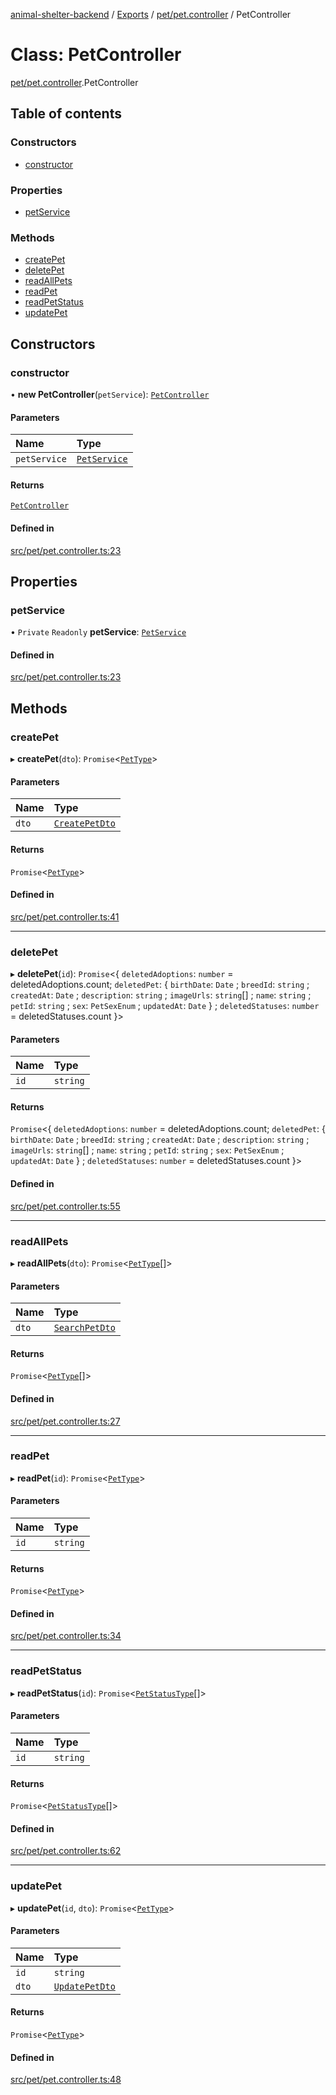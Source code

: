 [animal-shelter-backend](../README.md) / [Exports](../modules.md) / [pet/pet.controller](../modules/pet_pet_controller.md) / PetController

# Class: PetController

[pet/pet.controller](../modules/pet_pet_controller.md).PetController

## Table of contents

### Constructors

- [constructor](pet_pet_controller.PetController.md#constructor)

### Properties

- [petService](pet_pet_controller.PetController.md#petservice)

### Methods

- [createPet](pet_pet_controller.PetController.md#createpet)
- [deletePet](pet_pet_controller.PetController.md#deletepet)
- [readAllPets](pet_pet_controller.PetController.md#readallpets)
- [readPet](pet_pet_controller.PetController.md#readpet)
- [readPetStatus](pet_pet_controller.PetController.md#readpetstatus)
- [updatePet](pet_pet_controller.PetController.md#updatepet)

## Constructors

### constructor

• **new PetController**(`petService`): [`PetController`](pet_pet_controller.PetController.md)

#### Parameters

| Name | Type |
| :------ | :------ |
| `petService` | [`PetService`](pet_pet_service.PetService.md) |

#### Returns

[`PetController`](pet_pet_controller.PetController.md)

#### Defined in

[src/pet/pet.controller.ts:23](https://github.com/B4LiN7/animal-shelter-backend/blob/433cf0c1c0d87c638e9f68cdba4d5975f6f24447/src/pet/pet.controller.ts#L23)

## Properties

### petService

• `Private` `Readonly` **petService**: [`PetService`](pet_pet_service.PetService.md)

#### Defined in

[src/pet/pet.controller.ts:23](https://github.com/B4LiN7/animal-shelter-backend/blob/433cf0c1c0d87c638e9f68cdba4d5975f6f24447/src/pet/pet.controller.ts#L23)

## Methods

### createPet

▸ **createPet**(`dto`): `Promise`\<[`PetType`](../interfaces/pet_type_pet_type.PetType.md)\>

#### Parameters

| Name | Type |
| :------ | :------ |
| `dto` | [`CreatePetDto`](pet_dto_create_pet_dto.CreatePetDto.md) |

#### Returns

`Promise`\<[`PetType`](../interfaces/pet_type_pet_type.PetType.md)\>

#### Defined in

[src/pet/pet.controller.ts:41](https://github.com/B4LiN7/animal-shelter-backend/blob/433cf0c1c0d87c638e9f68cdba4d5975f6f24447/src/pet/pet.controller.ts#L41)

___

### deletePet

▸ **deletePet**(`id`): `Promise`\<\{ `deletedAdoptions`: `number` = deletedAdoptions.count; `deletedPet`: \{ `birthDate`: `Date` ; `breedId`: `string` ; `createdAt`: `Date` ; `description`: `string` ; `imageUrls`: `string`[] ; `name`: `string` ; `petId`: `string` ; `sex`: `PetSexEnum` ; `updatedAt`: `Date`  } ; `deletedStatuses`: `number` = deletedStatuses.count }\>

#### Parameters

| Name | Type |
| :------ | :------ |
| `id` | `string` |

#### Returns

`Promise`\<\{ `deletedAdoptions`: `number` = deletedAdoptions.count; `deletedPet`: \{ `birthDate`: `Date` ; `breedId`: `string` ; `createdAt`: `Date` ; `description`: `string` ; `imageUrls`: `string`[] ; `name`: `string` ; `petId`: `string` ; `sex`: `PetSexEnum` ; `updatedAt`: `Date`  } ; `deletedStatuses`: `number` = deletedStatuses.count }\>

#### Defined in

[src/pet/pet.controller.ts:55](https://github.com/B4LiN7/animal-shelter-backend/blob/433cf0c1c0d87c638e9f68cdba4d5975f6f24447/src/pet/pet.controller.ts#L55)

___

### readAllPets

▸ **readAllPets**(`dto`): `Promise`\<[`PetType`](../interfaces/pet_type_pet_type.PetType.md)[]\>

#### Parameters

| Name | Type |
| :------ | :------ |
| `dto` | [`SearchPetDto`](pet_dto_search_pet_dto.SearchPetDto.md) |

#### Returns

`Promise`\<[`PetType`](../interfaces/pet_type_pet_type.PetType.md)[]\>

#### Defined in

[src/pet/pet.controller.ts:27](https://github.com/B4LiN7/animal-shelter-backend/blob/433cf0c1c0d87c638e9f68cdba4d5975f6f24447/src/pet/pet.controller.ts#L27)

___

### readPet

▸ **readPet**(`id`): `Promise`\<[`PetType`](../interfaces/pet_type_pet_type.PetType.md)\>

#### Parameters

| Name | Type |
| :------ | :------ |
| `id` | `string` |

#### Returns

`Promise`\<[`PetType`](../interfaces/pet_type_pet_type.PetType.md)\>

#### Defined in

[src/pet/pet.controller.ts:34](https://github.com/B4LiN7/animal-shelter-backend/blob/433cf0c1c0d87c638e9f68cdba4d5975f6f24447/src/pet/pet.controller.ts#L34)

___

### readPetStatus

▸ **readPetStatus**(`id`): `Promise`\<[`PetStatusType`](../interfaces/pet_type_pet_status_type.PetStatusType.md)[]\>

#### Parameters

| Name | Type |
| :------ | :------ |
| `id` | `string` |

#### Returns

`Promise`\<[`PetStatusType`](../interfaces/pet_type_pet_status_type.PetStatusType.md)[]\>

#### Defined in

[src/pet/pet.controller.ts:62](https://github.com/B4LiN7/animal-shelter-backend/blob/433cf0c1c0d87c638e9f68cdba4d5975f6f24447/src/pet/pet.controller.ts#L62)

___

### updatePet

▸ **updatePet**(`id`, `dto`): `Promise`\<[`PetType`](../interfaces/pet_type_pet_type.PetType.md)\>

#### Parameters

| Name | Type |
| :------ | :------ |
| `id` | `string` |
| `dto` | [`UpdatePetDto`](pet_dto_update_pet_dto.UpdatePetDto.md) |

#### Returns

`Promise`\<[`PetType`](../interfaces/pet_type_pet_type.PetType.md)\>

#### Defined in

[src/pet/pet.controller.ts:48](https://github.com/B4LiN7/animal-shelter-backend/blob/433cf0c1c0d87c638e9f68cdba4d5975f6f24447/src/pet/pet.controller.ts#L48)

